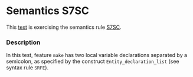 # Semantics S7SC

This [test](.) is exercising the semantics rule [S7SC](../Readme.md).

### Description

In this test, feature `make` has two local variable declarations separated by a semicolon, as specified by the construct `Entity_declaration_list` (see syntax rule `SRFE`).
